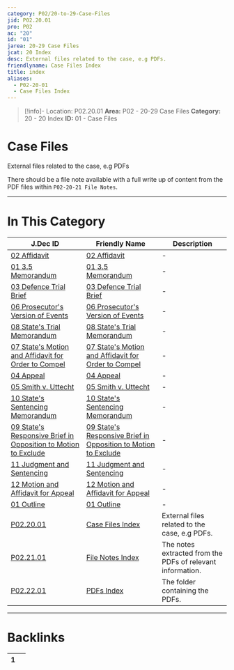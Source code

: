 ```yaml
---
category: P02/20-to-29-Case-Files
jid: P02.20.01
pro: P02
ac: "20"
id: "01"
jarea: 20-29 Case Files
jcat: 20 Index
desc: External files related to the case, e.g PDFs.
friendlyname: Case Files Index
title: index
aliases:
  - P02-20-01
  - Case Files Index
---
```

>[!info]- Location: P02.20.01
>**Area:** P02 - 20-29 Case Files
>**Category:** 20 - 20 Index
>**ID:** 01 - Case Files

# Case Files

External files related to the case, e.g PDFs

There should be a file note available with a full write up of content from the PDF files within `P02-20-21 File Notes`.
 


---
# In This Category

| J.Dec ID                                                                                                                                                                                               | Friendly Name                                                                                                                                                                                          | Description                                                |
| ------------------------------------------------------------------------------------------------------------------------------------------------------------------------------------------------------ | ------------------------------------------------------------------------------------------------------------------------------------------------------------------------------------------------------ | ---------------------------------------------------------- |
| [02 Affidavit](../../hidden/02%20Affidavit.md)                                                                                                     | [02 Affidavit](../../hidden/02%20Affidavit.md)                                                                                                     | \-                                                         |
| [01 3.5 Memorandum](../../hidden/01%203.5%20Memorandum.md)                                                                                           | [01 3.5 Memorandum](../../hidden/01%203.5%20Memorandum.md)                                                                                           | \-                                                         |
| [03 Defence Trial Brief](../../hidden/03%20Defence%20Trial%20Brief.md)                                                                                 | [03 Defence Trial Brief](../../hidden/03%20Defence%20Trial%20Brief.md)                                                                                 | \-                                                         |
| [06 Prosecutor's Version of Events](../../hidden/06%20Prosecutor's%20Version%20of%20Events.md)                                                           | [06 Prosecutor's Version of Events](../../hidden/06%20Prosecutor's%20Version%20of%20Events.md)                                                           | \-                                                         |
| [08 State's Trial Memorandum](../../hidden/08%20State's%20Trial%20Memorandum.md)                                                                       | [08 State's Trial Memorandum](../../hidden/08%20State's%20Trial%20Memorandum.md)                                                                       | \-                                                         |
| [07 State's Motion and Affidavit for Order to Compel](../../hidden/07%20State's%20Motion%20and%20Affidavit%20for%20Order%20to%20Compel.md)                       | [07 State's Motion and Affidavit for Order to Compel](../../hidden/07%20State's%20Motion%20and%20Affidavit%20for%20Order%20to%20Compel.md)                       | \-                                                         |
| [04 Appeal](../../hidden/04%20Appeal.md)                                                                                                           | [04 Appeal](../../hidden/04%20Appeal.md)                                                                                                           | \-                                                         |
| [05 Smith v. Uttecht](../../hidden/05%20Smith%20v.%20Uttecht.md)                                                                                       | [05 Smith v. Uttecht](../../hidden/05%20Smith%20v.%20Uttecht.md)                                                                                       | \-                                                         |
| [10 State's Sentencing Memorandum](../../hidden/10%20State's%20Sentencing%20Memorandum.md)                                                             | [10 State's Sentencing Memorandum](../../hidden/10%20State's%20Sentencing%20Memorandum.md)                                                             | \-                                                         |
| [09 State's Responsive Brief in Opposition to Motion to Exclude](../../hidden/09%20State's%20Responsive%20Brief%20in%20Opposition%20to%20Motion%20to%20Exclude.md) | [09 State's Responsive Brief in Opposition to Motion to Exclude](../../hidden/09%20State's%20Responsive%20Brief%20in%20Opposition%20to%20Motion%20to%20Exclude.md) | \-                                                         |
| [11 Judgment and Sentencing](../../hidden/11%20Judgment%20and%20Sentencing.md)                                                                         | [11 Judgment and Sentencing](../../hidden/11%20Judgment%20and%20Sentencing.md)                                                                         | \-                                                         |
| [12 Motion and Affidavit for Appeal](../../hidden/12%20Motion%20and%20Affidavit%20for%20Appeal.md)                                                         | [12 Motion and Affidavit for Appeal](../../hidden/12%20Motion%20and%20Affidavit%20for%20Appeal.md)                                                         | \-                                                         |
| [01 Outline](../../hidden/01%20Outline.md)                                                                                                               | [01 Outline](../../hidden/01%20Outline.md)                                                                                                               | \-                                                         |
| [P02.20.01](index.md)                                                                                                                             | [Case Files Index](index.md)                                                                                                                      | External files related to the case, e.g PDFs.              |
| [P02.21.01](./21-File-Notes/index.md)                                                                                                               | [File Notes Index](./21-File-Notes/index.md)                                                                                                        | The notes extracted from the PDFs of relevant information. |
| [P02.22.01](./22-PDFs/index.md)                                                                                                                     | [PDFs Index](./22-PDFs/index.md)                                                                                                                    | The folder containing the PDFs.                            |


---
# Backlinks
<div><table class="dataview table-view-table"><thead class="table-view-thead"><tr class="table-view-tr-header"><th class="table-view-th"><span></span><span class="dataview small-text">1</span></th><th class="table-view-th"><span></span></th></tr></thead><tbody class="table-view-tbody"></tbody></table></div>